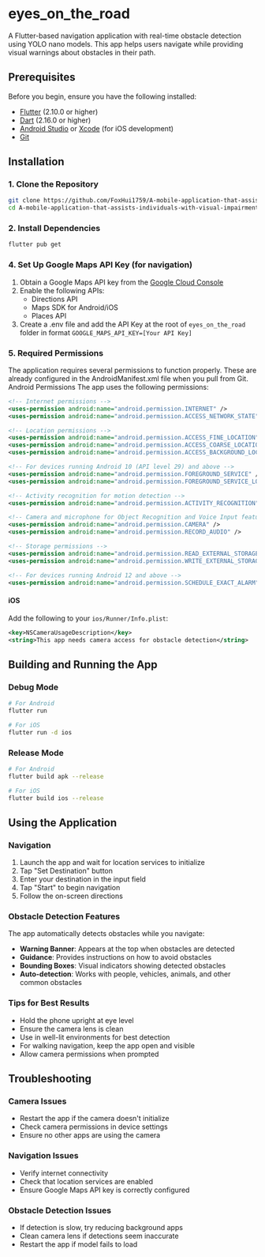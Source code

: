 # eyes_on_the_road

A Flutter-based navigation application with real-time obstacle detection using YOLO nano models. This app helps users navigate while providing visual warnings about obstacles in their path.

## Prerequisites

Before you begin, ensure you have the following installed:
- [Flutter](https://flutter.dev/docs/get-started/install) (2.10.0 or higher)
- [Dart](https://dart.dev/get-dart) (2.16.0 or higher)
- [Android Studio](https://developer.android.com/studio) or [Xcode](https://developer.apple.com/xcode/) (for iOS development)
- [Git](https://git-scm.com/downloads)

## Installation

### 1. Clone the Repository

```bash
git clone https://github.com/FoxHui1759/A-mobile-application-that-assists-individuals-with-visual-impairment-to-travel-in-Hong-Kong
cd A-mobile-application-that-assists-individuals-with-visual-impairment-to-travel-in-Hong-Kong/eyes-on-the-road
```

### 2. Install Dependencies

```bash
flutter pub get
```

### 4. Set Up Google Maps API Key (for navigation)

1. Obtain a Google Maps API key from the [Google Cloud Console](https://console.cloud.google.com/)
2. Enable the following APIs:
    - Directions API
    - Maps SDK for Android/iOS
    - Places API
3. Create a .env file and add the API Key at the root of `eyes_on_the_road` folder in format `GOOGLE_MAPS_API_KEY=[Your API Key]`


### 5. Required Permissions
   The application requires several permissions to function properly. These are already configured in the AndroidManifest.xml file when you pull from Git.
   Android Permissions
   The app uses the following permissions:
```xml
<!-- Internet permissions -->
<uses-permission android:name="android.permission.INTERNET" />
<uses-permission android:name="android.permission.ACCESS_NETWORK_STATE" />

<!-- Location permissions -->
<uses-permission android:name="android.permission.ACCESS_FINE_LOCATION" />
<uses-permission android:name="android.permission.ACCESS_COARSE_LOCATION" />
<uses-permission android:name="android.permission.ACCESS_BACKGROUND_LOCATION" />

<!-- For devices running Android 10 (API level 29) and above -->
<uses-permission android:name="android.permission.FOREGROUND_SERVICE" />
<uses-permission android:name="android.permission.FOREGROUND_SERVICE_LOCATION" />

<!-- Activity recognition for motion detection -->
<uses-permission android:name="android.permission.ACTIVITY_RECOGNITION" />

<!-- Camera and microphone for Object Recognition and Voice Input features -->
<uses-permission android:name="android.permission.CAMERA" />
<uses-permission android:name="android.permission.RECORD_AUDIO" />

<!-- Storage permissions -->
<uses-permission android:name="android.permission.READ_EXTERNAL_STORAGE" />
<uses-permission android:name="android.permission.WRITE_EXTERNAL_STORAGE"/>

<!-- For devices running Android 12 and above -->
<uses-permission android:name="android.permission.SCHEDULE_EXACT_ALARM" />
```

#### iOS
Add the following to your `ios/Runner/Info.plist`:

```xml
<key>NSCameraUsageDescription</key>
<string>This app needs camera access for obstacle detection</string>
```

## Building and Running the App

### Debug Mode

```bash
# For Android
flutter run

# For iOS
flutter run -d ios
```

### Release Mode

```bash
# For Android
flutter build apk --release

# For iOS
flutter build ios --release
```


## Using the Application

### Navigation

1. Launch the app and wait for location services to initialize
2. Tap "Set Destination" button
3. Enter your destination in the input field
4. Tap "Start" to begin navigation
5. Follow the on-screen directions

### Obstacle Detection Features

The app automatically detects obstacles while you navigate:

- **Warning Banner**: Appears at the top when obstacles are detected
- **Guidance**: Provides instructions on how to avoid obstacles
- **Bounding Boxes**: Visual indicators showing detected obstacles
- **Auto-detection**: Works with people, vehicles, animals, and other common obstacles

### Tips for Best Results

- Hold the phone upright at eye level
- Ensure the camera lens is clean
- Use in well-lit environments for best detection
- For walking navigation, keep the app open and visible
- Allow camera permissions when prompted


## Troubleshooting

### Camera Issues
- Restart the app if the camera doesn't initialize
- Check camera permissions in device settings
- Ensure no other apps are using the camera

### Navigation Issues
- Verify internet connectivity
- Check that location services are enabled
- Ensure Google Maps API key is correctly configured

### Obstacle Detection Issues
- If detection is slow, try reducing background apps
- Clean camera lens if detections seem inaccurate
- Restart the app if model fails to load

